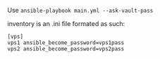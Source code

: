 Use `ansible-playbook main.yml --ask-vault-pass`

inventory is an .ini file formated as such:

```
[vps]
vps1 ansible_become_password=vps1pass
vps2 ansible_become_password=vps2pass
```